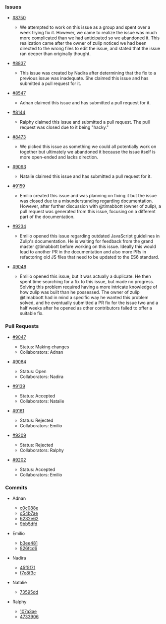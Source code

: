 ### Issues
- [#8750](https://github.com/zulip/zulip/issues/8750)
  - We attempted to work on this issue as a group and spent over a week trying fix it. However, we came to realize the issue was much more complicated than we had anticipated so we abandoned it. This realization came after the owner of zulip noticed we had been directed to the wrong files to edit the issue, and stated that the issue ran deeper than originally thought.  

- [#8837](https://github.com/zulip/zulip/issues/8837)
  - This issue was created by Nadira after determining that the fix to a previous issue was inadequate. She claimed this issue and has submitted a pull request for it.
  
- [#8547](https://github.com/zulip/zulip/issues/8547)
  - Adnan claimed this issue and has submitted a pull request for it.
  
- [#8144](https://github.com/zulip/zulip/issues/8144)
  - Ralphy claimed this issue and submitted a pull request. The pull request was closed due to it being "hacky."
  
- [#8473](https://github.com/zulip/zulip/issues/8473)
  - We picked this issue as something we could all potentially work on together but ultimately we abandoned it because the issue itself is more open-ended and lacks direction.
  
- [#9093](https://github.com/zulip/zulip/issues/9093)
  - Natalie claimed this issue and has submitted a pull request for it.
  
- [#9159](https://github.com/zulip/zulip/issues/9159)
  - Emilio created this issue and was planning on fixing it but the issue was closed due to a misunderstanding regarding documentation. However, after further discussion with @timabbott (owner of zulip), a pull request was generated from this issue, focusing on a different part of the documentation. 
  
- [#9234](https://github.com/zulip/zulip/issues/9234)
  - Emilio opened this issue regarding outdated JavaScript guidelines in Zulip's documentation. He is waiting for feedback from the grand master @timabbott before working on this issue. Ideally this would lead to another PR in the documentation and also more PRs in refactoring old JS files that need to be updated to the ES6 standard.  
  
- [#9046](https://github.com/zulip/zulip/issues/9046)
  - Emilio opened this issue, but it was actually a duplicate. He then spent time searching for a fix to this issue, but made no progress. Solving this problem required having a more intricate knowledge of how zulip was built than he possessed. The owner of zulip @timabbott had in mind a specific way he wanted this problem solved, and he eventually submitted a PR fix for the issue two and a half weeks after he opened as other contributors failed to offer a suitable fix.

### Pull Requests
- [#9047](https://github.com/zulip/zulip/pull/9047)
  - Status: Making changes
  - Collaborators: Adnan
  
- [#9064](https://github.com/zulip/zulip/pull/9064)
  - Status: Open
  - Collaborators: Nadira
  
- [#9139](https://github.com/zulip/zulip/pull/9139)
  - Status: Accepted
  - Collaborators: Natalie
  
- [#9161](https://github.com/zulip/zulip/pull/9161)
  - Status: Rejected
  - Collaborators: Emilio
  
- [#9209](https://github.com/zulip/zulip/pull/9209)
  - Status: Rejected
  - Collaborators: Ralphy
  
- [#9202](https://github.com/zulip/zulip/pull/9202)
  - Status: Accepted
  - Collaborators: Emilio 
  
### Commits
- Adnan
  - [c0c088e](https://github.com/zulip/zulip/commit/c0c088e232116143530e06a6914045761251bc93)
  - [d54b7ae](https://github.com/zulip/zulip/commit/d54b7ae874c8fa05b148da5bfb1bdcf4e152aab6)
  - [6232e62](https://github.com/zulip/zulip/commit/6232e6286e231623827bfe017c799762ff31fd27)
  - [9bb5dfd](https://github.com/zulip/zulip/commit/9bb5dfdf244ffa7a9347e5642bfaa2e383ea299d)
  
- Emilio
  - [b3ee481](https://github.com/nyu-ossd-s18/zulip/commit/b3ee4811d52349e01869ce2a6c8d0522f9095e1d)
  - [826fcd6](https://github.com/eschadt/zulip/commit/826fcd6137aa3416ed7762fe9667a73d2aa40295)
  
- Nadira
  - [45f5f71](https://github.com/zulip/zulip/pull/9064/commits/45f5f71b85fa1424fc7b85ffb66c7ffb09ee0693)
  - [f7e8f3c](https://github.com/zulip/zulip/pull/9064/commits/f7e8f3c5676a4550f484ddced67c1742de94825d)
  
- Natalie
  - [73595dd](https://github.com/zulip/zulip/pull/9139/commits/73595dd5c3a3b5530ec5cfad778bb5bea6d8c1e2)
  
- Ralphy
  - [107a3ae](https://github.com/zulip/zulip/pull/9209/commits/107a3ae708ee6a846c7e1859d0c779aeedb1526d)
  - [4733906](https://github.com/zulip/zulip/pull/9209/commits/473390689a1728b8b850ee886585dcc769f94242)

